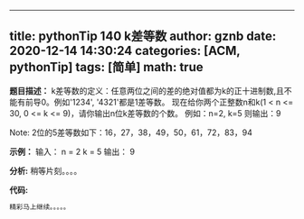 
---
title: pythonTip 140 k差等数
author: gznb
date: 2020-12-14 14:30:24
categories: [ACM, pythonTip]
tags: [简单]
math: true
---

**题目描述：**
k差等数的定义：任意两位之间的差的绝对值都为k的正十进制数,且不能有前导0。例如'1234', '4321'都是1差等数。
现在给你两个正整数n和k(1 < n <= 30, 0 <= k <= 9)，请你输出n位k差等数的个数。
例如：n=2, k=5
则输出：9

Note: 2位的5差等数如下：16，27，38，49，50，61，72，83，94


**示例：**
输入：
n = 2
k = 5
输出：
9


**分析:**
稍等片刻。。。。

**代码:**
```python
精彩马上继续。。。。。
```
